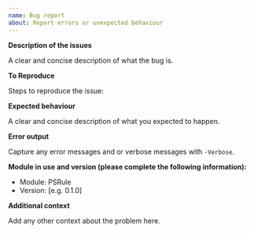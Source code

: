 ```yaml
---
name: Bug report
about: Report errors or unexpected behaviour
---
```


**Description of the issues**

A clear and concise description of what the bug is.

**To Reproduce**

Steps to reproduce the issue:

**Expected behaviour**

A clear and concise description of what you expected to happen.

**Error output**

Capture any error messages and or verbose messages with `-Verbose`.

**Module in use and version (please complete the following information):**

- Module: PSRule
- Version: [e.g. 0.1.0]

**Additional context**

Add any other context about the problem here.
